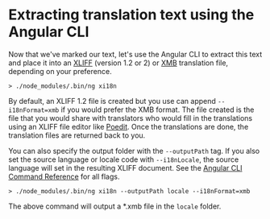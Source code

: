 # Extracting translation text using the Angular CLI

Now that we've marked our text, let's use the Angular CLI to extract this text and place it into an [XLIFF](https://en.wikipedia.org/wiki/XLIFF) (version 1.2 or 2) or [XMB](http://cldr.unicode.org/development/development-process/design-proposals/xmb) translation file, depending on your preference.

```text
> ./node_modules/.bin/ng xi18n
```

By default, an XLIFF 1.2 file is created but you use can append `--i18nFormat=xmb` if you would prefer the XMB format. The file created is the file that you would share with translators who would fill in the translations using an XLIFF file editor like [Poedit](https://github.com/vslavik/poedit). Once the translations are done, the translation files are returned back to you.

You can also specify the output folder with the `--outputPath` tag. If you also set the source language or locale code with `--i18nLocale`, the source language will set in the resulting XLIFF document. See the [Angular CLI Command Reference](https://angular.io/cli/xi18n) for all flags.

```text
> ./node_modules/.bin/ng xi18n --outputPath locale --i18nFormat=xmb
```

The above command will output a \*.xmb file in the `locale` folder.
